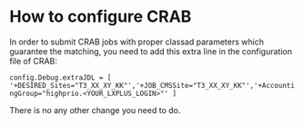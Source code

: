 # How to configure CRAB

In order to submit CRAB jobs with proper classad parameters which guarantee the matching, you need to add this extra line in the configuration file of CRAB: 

`config.Debug.extraJDL = [ '+DESIRED_Sites="T3_XX_XY_KK"','+JOB_CMSSite="T3_XX_XY_KK"','+AccountingGroup="highprio.<YOUR_LXPLUS_LOGIN>"' ]`

There is no any other change you need to do. 

